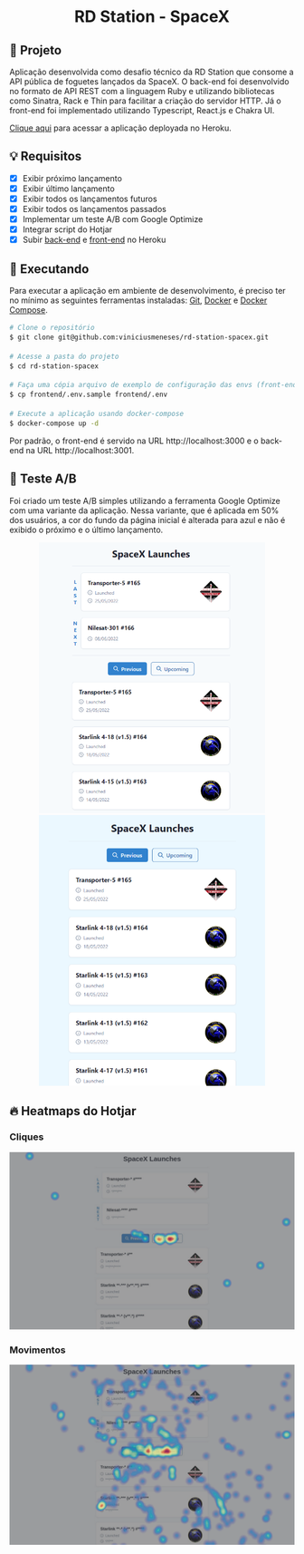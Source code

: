 <h1 align="center">
  RD Station - SpaceX
</h1>

## 🚀 Projeto

Aplicação desenvolvida como desafio técnico da RD Station que consome a API pública de foguetes lançados da SpaceX. O back-end foi desenvolvido no formato de API REST com a linguagem Ruby e utilizando bibliotecas como Sinatra, Rack e Thin para facilitar a criação do servidor HTTP. Já o front-end foi implementado utilizando Typescript, React.js e Chakra UI.

[Clique aqui](https://rd-station-spacex-app.herokuapp.com/) para acessar a aplicação deployada no Heroku.

## 💡 Requisitos

- [x] Exibir próximo lançamento
- [x] Exibir último lançamento
- [x] Exibir todos os lançamentos futuros
- [x] Exibir todos os lançamentos passados
- [x] Implementar um teste A/B com Google Optimize
- [x] Integrar script do Hotjar
- [x] Subir [back-end](https://rd-station-spacex-api.herokuapp.com/) e [front-end](https://rd-station-spacex-app.herokuapp.com/) no Heroku

## 🎲 Executando

Para executar a aplicação em ambiente de desenvolvimento, é preciso ter no mínimo as seguintes ferramentas instaladas: [Git](https://git-scm.com), [Docker](https://docs.docker.com/engine/install/) e [Docker Compose](https://docs.docker.com/compose/install/).

```bash
# Clone o repositório
$ git clone git@github.com:viniciusmeneses/rd-station-spacex.git

# Acesse a pasta do projeto
$ cd rd-station-spacex

# Faça uma cópia arquivo de exemplo de configuração das envs (front-end)
$ cp frontend/.env.sample frontend/.env

# Execute a aplicação usando docker-compose
$ docker-compose up -d
```

Por padrão, o front-end é servido na URL http://localhost:3000 e o back-end na URL http://localhost:3001.

## 📝 Teste A/B

Foi criado um teste A/B simples utilizando a ferramenta Google Optimize com uma variante da aplicação. Nessa variante, que é aplicada em 50% dos usuários, a cor do fundo da página inicial é alterada para azul e não é exibido o próximo e o último lançamento.

<p align="center">
  <img src="./images/default.png" width="400" />
  <img src="./images/variant.png" width="400" />
</p>

## 🔥 Heatmaps do Hotjar

### Cliques

![Heatmap de Cliques](./images/click-heatmap.png)

### Movimentos

![Heatmap de Movimentos](./images/move-heatmap.png)
